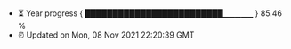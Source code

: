 - ⏳ Year progress { █████████████████████████▁▁▁▁▁ } 85.46 %
- ⏰ Updated on Mon, 08 Nov 2021 22:20:39 GMT

